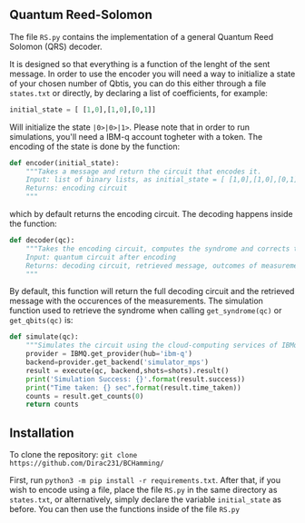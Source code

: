 ## Quantum Reed-Solomon 
The file `RS.py` contains the implementation of a general Quantum Reed Solomon (QRS) decoder.
  
It is designed so that everything is a function of the lenght of the sent message. In order to use the encoder you will need a way to initialize a state of your chosen number of Qbtis, you can do this either through a file `states.txt` or directly, by declaring a list of coefficients, for example:

```python
initial_state = [ [1,0],[1,0],[0,1]]
```
Will initialize the state `|0>|0>|1>`. Please note that in order to run simulations, you'll need a IBM-q account togheter with a token. The encoding of the state is done by the function:

```python
def encoder(initial_state):
    """Takes a message and return the circuit that encodes it.
    Input: list of binary lists, as initial_state = [ [1,0],[1,0],[0,1]]
    Returns: encoding circuit
    """
```
which by default returns the encoding circuit. The decoding happens inside the function:

```python
def decoder(qc):
    """Takes the encoding circuit, computes the syndrome and corrects the message.
    Input: quantum circuit after encoding
    Returns: decoding circuit, retrieved message, outcomes of measurements, syndrome.
    """
```
By default, this function will return the full decoding circuit and the retrieved message with the occurences of the measurements. The simulation function used to retrieve the syndrome when calling `get_syndrome(qc)` or `get_qbits(qc)` is:

```python
def simulate(qc):
    """Simulates the circuit using the cloud-computing services of IBMq, this is always the recommended choice to run simulations"""
    provider = IBMQ.get_provider(hub='ibm-q')
    backend=provider.get_backend('simulator_mps')
    result = execute(qc, backend,shots=shots).result()
    print('Simulation Success: {}'.format(result.success))
    print("Time taken: {} sec".format(result.time_taken))
    counts = result.get_counts(0)
    return counts
```

## Installation
To clone the repository: `git clone https://github.com/Dirac231/BCHamming/`  

First, run `python3 -m pip install -r requirements.txt`. After that, if you wish to encode using a file, place the file `RS.py` in the same directory as `states.txt`, or alternatively, simply declare the variable `initial_state` as before. You can then use the functions inside of the file `RS.py`
